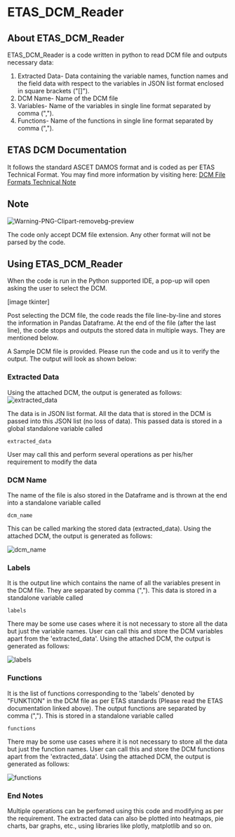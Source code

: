 # ETAS_DCM_Reader

## About ETAS_DCM_Reader

ETAS_DCM_Reader is a code written in python to read DCM file and outputs necessary data:
  1. Extracted Data- Data containing the variable names, function names and the field data with respect to the variables in JSON list format enclosed in square brackets ("[]").
  2. DCM Name- Name of the DCM file
  3. Variables- Name of the variables in single line format separated by comma (",").
  4. Functions- Name of the functions in single line format separated by comma (",").

## ETAS DCM Documentation

It follows the standard ASCET DAMOS format and is coded as per ETAS Technical Format. You may find more information by visiting here: [DCM File Formats Technical Note](https://www.etas.com/download-center-files/products_ASCET_Software_Products/TechNote_DCM_File_Formats.pdf)

## Note 
![Warning-PNG-Clipart-removebg-preview](https://github.com/manishholla/ETAS_DCM_Reader/assets/29548788/f5f8c2e3-e3bc-427f-a864-1062e2fa9142)

The code only accept DCM file extension. Any other format will not be parsed by the code.

## Using ETAS_DCM_Reader

When the code is run in the Python supported IDE, a pop-up will open asking the user to select the DCM. 

[image tkinter]

Post selecting the DCM file, the code reads the file line-by-line and stores the information in Pandas Dataframe. At the end of the file (after the last line), the code stops and outputs the stored data in multiple ways. They are mentioned below.

A Sample DCM file is provided. Please run the code and us it to verify the output. The output will look as shown below:
  
  ### Extracted Data
Using the attached DCM, the output is generated as follows:
![extracted_data](https://github.com/manishholla/ETAS_DCM_Reader/assets/29548788/d05b4c4e-ef4b-4434-aacf-2d11ff37b027)

The data is in JSON list format. All the data that is stored in the DCM is passed into this JSON list (no loss of data). This passed data is stored in a global standalone variable called
    
    extracted_data

User may call this and perform several operations as per his/her requirement to modify the data

### DCM Name
The name of the file is also stored in the Dataframe and is thrown at the end into a standalone variable called 

    dcm_name

This can be called marking the stored data (extracted_data). Using the attached DCM, the output is generated as follows:

![dcm_name](https://github.com/manishholla/ETAS_DCM_Reader/assets/29548788/f1dc5f98-c875-4119-b481-0840405f3436)



### Labels
It is the output line which contains the name of all the variables present in the DCM file. They are separated by comma (","). This data is stored in a standalone variable called

    labels

There may be some use cases where it is not necessary to store all the data but just the variable names. User can call this and store the DCM variables apart from the 'extracted_data'. Using the attached DCM, the output is generated as follows:

![labels](https://github.com/manishholla/ETAS_DCM_Reader/assets/29548788/accbd49e-8e7f-4f29-a943-3e30cec4b78a)


### Functions
It is the list of functions corresponding to the 'labels' denoted by "FUNKTION" in the DCM file as per ETAS standards (Please read the ETAS documentation linked above). The output functions are separated by comma (","). This is stored in a standalone variable called 

    functions

There may be some use cases where it is not necessary to store all the data but just the function names. User can call this and store the DCM functions apart from the 'extracted_data'. Using the attached DCM, the output is generated as follows: 

![functions](https://github.com/manishholla/ETAS_DCM_Reader/assets/29548788/3bfe33fe-1e06-42db-baf0-e6848d987ff8)


### End Notes

Multiple operations can be perfomed using this code and modifying as per the requirement. The extracted data can also be plotted into heatmaps, pie charts, bar graphs, etc., using libraries like plotly, matplotlib and so on.
